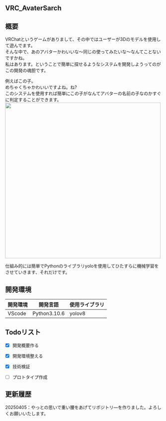 ## VRC_AvaterSarch
## 概要
VRChatというゲームがありまして、その中ではユーザーが3Dのモデルを使用して遊んでます。  
そんな中で、あのアバターかわいいな～同じの使ってみたいな～なんてことないですかね。  
私はあります。ということで簡単に探せるようなシステムを開発しようってのがこの開発の魂胆です。  


例えばこの子。  
めちゃくちゃかわいいですよね。ね?  
このシステムを使用すれば簡単にこの子がなんてアバターの名前の子なのかすぐに判定することができます。
<img src="https://github.com/user-attachments/assets/bba7a3e4-d5f8-4824-bd80-39998f7d3073" width = 500px>


仕組み的には簡単でPythonのライブラリyoloを使用してひたすらに機械学習をさせていきます、それだけです。


## 開発環境
|開発環境|開発言語|使用ライブラリ|
|-|-|-|
|VScode|Python3.10.6|yolov8|


## Todoリスト
- [x] 開発概要作る
- [x] 開発環境整える
- [x] 技術検証
- [ ] プロトタイプ作成



## 更新履歴
20250405：やっとの思いで重い腰をあげてリポジトリ―を作りました。よろしくお願いいたします。
